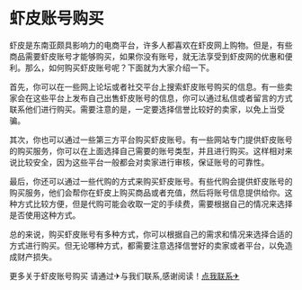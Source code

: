 # 虾皮账号购买

虾皮是东南亚颇具影响力的电商平台，许多人都喜欢在虾皮网上购物。但是，有些商品需要虾皮账号才能够购买，如果你没有账号，就无法享受到虾皮网的优惠和便利。那么，如何购买虾皮账号呢？下面就为大家介绍一下。

首先，你可以在一些网上论坛或者社交平台上搜索虾皮账号购买的信息。有一些卖家会在这些平台上发布自己出售虾皮账号的信息，你可以通过私信或者留言的方式联系他们进行购买。需要注意的是，一定要选择信誉比较好的卖家，以免上当受骗。

其次，你也可以通过一些第三方平台购买虾皮账号。有一些网站专门提供虾皮账号的购买服务，你可以在上面选择自己需要的账号类型，并且进行购买。这样相对来说比较安全，因为这些平台一般都会对卖家进行审核，保证账号的可靠性。

最后，你还可以通过一些代购的方式来购买虾皮账号。有些代购会提供虾皮账号的购买服务，他们会帮你在虾皮上购买商品或者充值，然后将账号信息提供给你。这种方式比较方便，但是代购可能会收取一定的手续费，需要根据自己的情况来选择是否使用这种方式。

总的来说，购买虾皮账号有多种方式，你可以根据自己的需求和情况来选择合适的方式进行购买。但无论哪种方式，都需要注意选择信誉好的卖家或者平台，以免造成财产损失。

更多关于虾皮账号购买 请通过✈与我们联系,感谢阅读！[点我联系✈](https://img.G208.com)
